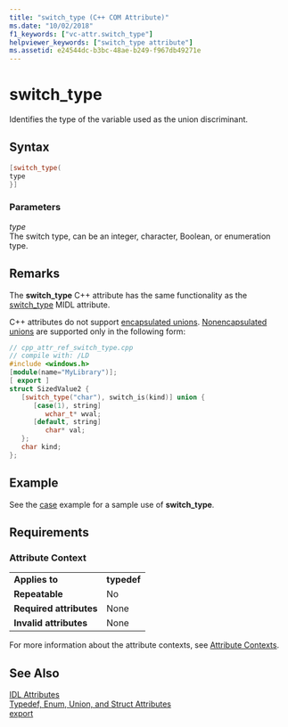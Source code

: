 ```yaml
---
title: "switch_type (C++ COM Attribute)"
ms.date: "10/02/2018"
f1_keywords: ["vc-attr.switch_type"]
helpviewer_keywords: ["switch_type attribute"]
ms.assetid: e24544dc-b3bc-48ae-b249-f967db49271e
---
```

# switch_type

Identifies the type of the variable used as the union discriminant.

## Syntax

```cpp
[switch_type(
type
}]
```

### Parameters

*type*<br/>
The switch type, can be an integer, character, Boolean, or enumeration type.

## Remarks

The **switch_type** C++ attribute has the same functionality as the [switch_type](/windows/desktop/Midl/switch-type) MIDL attribute.

C++ attributes do not support [encapsulated unions](/windows/desktop/Midl/encapsulated-unions). [Nonencapsulated unions](/windows/desktop/Midl/nonencapsulated-unions) are supported only in the following form:

```cpp
// cpp_attr_ref_switch_type.cpp
// compile with: /LD
#include <windows.h>
[module(name="MyLibrary")];
[ export ]
struct SizedValue2 {
   [switch_type("char"), switch_is(kind)] union {
      [case(1), string]
         wchar_t* wval;
      [default, string]
         char* val;
   };
   char kind;
};
```

## Example

See the [case](case-cpp.md) example for a sample use of **switch_type**.

## Requirements

### Attribute Context

|||
|-|-|
|**Applies to**|**typedef**|
|**Repeatable**|No|
|**Required attributes**|None|
|**Invalid attributes**|None|

For more information about the attribute contexts, see [Attribute Contexts](cpp-attributes-com-net.md#contexts).

## See Also

[IDL Attributes](idl-attributes.md)<br/>
[Typedef, Enum, Union, and Struct Attributes](typedef-enum-union-and-struct-attributes.md)<br/>
[export](export.md)